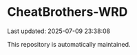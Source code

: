 # CheatBrothers-WRD

Last updated: 2025-07-09 23:38:08

This repository is automatically maintained.

